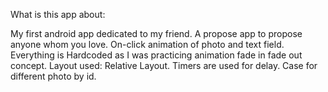 What is this app about:

My first android app dedicated to my friend.
A propose app to propose anyone whom you love.
On-click animation of photo and text field. 
Everything is Hardcoded as I was practicing animation fade in fade out concept.
Layout used: Relative Layout.
Timers are used for delay.
Case for different photo by id.
